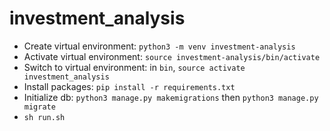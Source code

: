 # investment_analysis

- Create virtual environment: `python3 -m venv investment-analysis`
- Activate virtual environment: `source investment-analysis/bin/activate`
- Switch to virtual environment: in `bin`, `source activate investment_analysis`
- Install packages: `pip install -r requirements.txt`
- Initialize db: `python3 manage.py makemigrations` then `python3 manage.py migrate`
- `sh run.sh`
